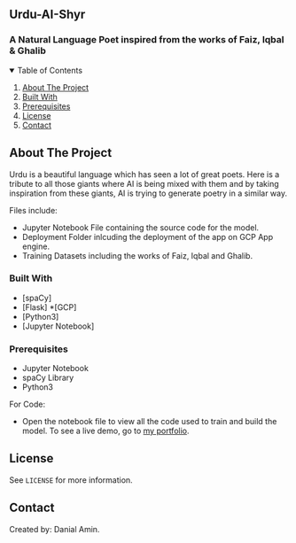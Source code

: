 ## Urdu-AI-Shyr
### A Natural Language Poet inspired from the works of Faiz, Iqbal & Ghalib

<!-- TABLE OF CONTENTS -->
<details open="open">
  <summary>Table of Contents</summary>
  <ol>
    <li>
      <a href="#about-the-project">About The Project</a></li>
    <li><a href="#built-with">Built With</a></li>
    <li><a href="#prerequisites">Prerequisites</a></li>
    <li><a href="#license">License</a></li>
    <li><a href="#contact">Contact</a></li>
  </ol>
</details>

## About The Project

Urdu is a beautiful language which has seen a lot of great poets. Here is a tribute to all those giants where AI is being mixed with them and by taking inspiration from these giants, AI is trying to generate poetry in a similar way.
    
Files include:

* Jupyter Notebook File containing the source code for the model. 
* Deployment Folder inlcuding the deployment of the app on GCP App engine.
* Training Datasets including the works of Faiz, Iqbal and Ghalib.

### Built With

* [spaCy]
* [Flask]
*[GCP]
* [Python3]
* [Jupyter Notebook]

### Prerequisites
* Jupyter Notebook
* spaCy Library
* Python3


For Code:
* Open the notebook file to view all the code used to train and build the model. To see a live demo, go to  <a href="https://danial-amin.github.io/#home" target="_blank">my portfolio</a>.


<!-- LICENSE -->
## License

 See `LICENSE` for more information.
 
## Contact

Created by: Danial Amin.


